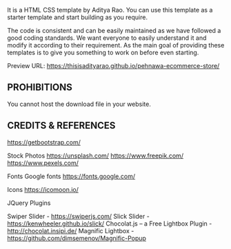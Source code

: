 It is a HTML CSS template by Aditya Rao.
You can use this template as a starter template and start building as you require.

The code is consistent and can be easily maintained as we have followed a good coding standards. We want everyone to easily understand it and modify it according to their requirement. As the main goal of providing these templates is to give you something to work on before even starting.

Preview URL: https://thisisadityarao.github.io/pehnawa-ecommerce-store/

## PROHIBITIONS

You cannot host the download file in your website.

## CREDITS & REFERENCES

https://getbootstrap.com/

Stock Photos
https://unsplash.com/
https://www.freepik.com/
https://www.pexels.com/

Fonts
Google fonts
https://fonts.google.com/

Icons
https://icomoon.io/

JQuery Plugins

Swiper Slider - https://swiperjs.com/
Slick Slider - https://kenwheeler.github.io/slick/
Chocolat.js – a Free Lightbox Plugin -http://chocolat.insipi.de/
Magnific Lightbox - https://github.com/dimsemenov/Magnific-Popup
